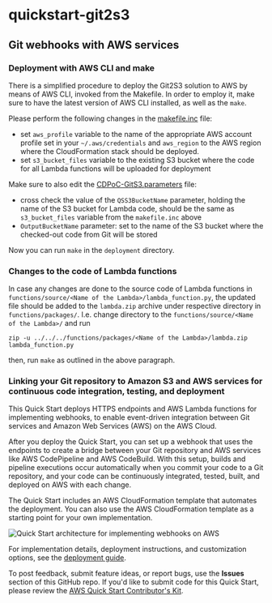 # quickstart-git2s3

## Git webhooks with AWS services

### Deployment with AWS CLI and make

There is a simplified procedure to deploy the Git2S3 solution to AWS by means
of AWS CLI, invoked from the Makefile. In order to employ it, make sure to have
the latest version of AWS CLI installed, as well as the `make`.

Please perform the following changes in the [makefile.inc](deployment/build/makefile.inc) file:

- set `aws_profile` variable to the name of the appropriate AWS account profile
  set in your `~/.aws/credentials` and `aws_region` to the AWS region where the
  CloudFormation stack should be deployed.
- set `s3_bucket_files` variable to the existing S3 bucket where the code for
  all Lambda functions will be uploaded for deployment

Make sure to also edit the [CDPoC-GitS3.parameters](deployment/build/CDPoC-Git2S3.parameters) file:

- cross check the value of the `QSS3BucketName` parameter, holding the name of
  the S3 bucket for Lambda code, should be the same as `s3_bucket_files`
  variable from the `makefile.inc` above
- `OutputBucketName` parameter: set to the name of the S3 bucket where the
  checked-out code from Git will be stored

Now you can run `make` in the `deployment` directory.

### Changes to the code of Lambda functions

In case any changes are done to the source code of Lambda functions in
`functions/source/<Name of the Lambda>/lambda_function.py`, the updated
file should be added to the `lambda.zip` archive under respective directory
in `functions/packages/`. I.e. change directory to the
`functions/source/<Name of the Lambda>/` and run

    zip -u ../../../functions/packages/<Name of the Lambda>/lambda.zip lambda_function.py 

then, run `make` as outlined in the above paragraph.

### Linking your Git repository to Amazon S3 and AWS services for continuous code integration, testing, and deployment 

This Quick Start deploys HTTPS endpoints and AWS Lambda functions for implementing webhooks, to enable event-driven integration between Git services and Amazon Web Services (AWS) on the AWS Cloud.

After you deploy the Quick Start, you can set up a webhook that uses the endpoints to create a bridge between your Git repository and AWS services like AWS CodePipeline and AWS CodeBuild. With this setup, builds and pipeline executions occur automatically when you commit your code to a Git repository, and your code can be continuously integrated, tested, built, and deployed on AWS with each change. 

The Quick Start includes an AWS CloudFormation template that automates the deployment. You can also use the AWS CloudFormation template as a starting point for your own implementation.

![Quick Start architecture for implementing webhooks on AWS](https://d0.awsstatic.com/partner-network/QuickStart/datasheets/git-to-s3-webhooks-architecture-on-aws.png)

For implementation details, deployment instructions, and customization options, see the [deployment guide](https://fwd.aws/QQBRr).

To post feedback, submit feature ideas, or report bugs, use the **Issues** section of this GitHub repo.
If you'd like to submit code for this Quick Start, please review the [AWS Quick Start Contributor's Kit](https://aws-quickstart.github.io/). 
